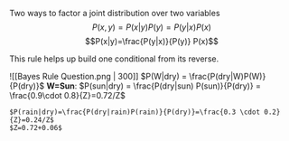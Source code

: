 Two ways to factor a joint distribution over two variables
$$P(x,y)=P(x|y)P(y)=P(y|x)P(x)$$
$$P(x|y)=\frac{P(y|x)}{P(y)} P(x)$$

This rule helps up build one conditional from its reverse. 

![[Bayes Rule Question.png | 300]]
$P(W|dry) = \frac{P(dry|W)P(W)}{P(dry)}$
**W=Sun**:
	$P(sun|dry) = \frac{P(dry|sun) P(sun)}{P(dry)} = \frac{0.9\cdot 0.8}{Z}=0.72/Z$

	$P(rain|dry)=\frac{P(dry|rain)P(rain)}{P(dry)}=\frac{0.3 \cdot 0.2}{Z}=0.24/Z$
	$Z=0.72+0.06$
	